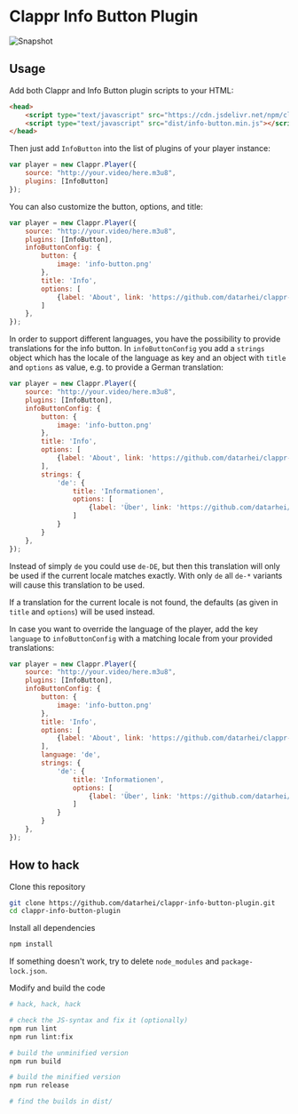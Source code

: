 # Clappr Info Button Plugin

![Snapshot](../master/snapshot.png)

## Usage

Add both Clappr and Info Button plugin scripts to your HTML:

```html
<head>
	<script type="text/javascript" src="https://cdn.jsdelivr.net/npm/clappr@latest/dist/clappr.min.js"></script>
	<script type="text/javascript" src="dist/info-button.min.js"></script>
</head>
```

Then just add `InfoButton` into the list of plugins of your player instance:

```javascript
var player = new Clappr.Player({
	source: "http://your.video/here.m3u8",
	plugins: [InfoButton]
});
```

You can also customize the button, options, and title:

```javascript
var player = new Clappr.Player({
	source: "http://your.video/here.m3u8",
	plugins: [InfoButton],
	infoButtonConfig: {
		button: {
			image: 'info-button.png'
		},
		title: 'Info',
		options: [
			{label: 'About', link: 'https://github.com/datarhei/clappr-info-button-plugin'},
		]
	},
});
```

In order to support different languages, you have the possibility to provide translations for the info button. In `infoButtonConfig` you
add a `strings` object which has the locale of the language as key and an object with `title` and `options` as value, e.g. to provide
a German translation:

```javascript
var player = new Clappr.Player({
	source: "http://your.video/here.m3u8",
	plugins: [InfoButton],
	infoButtonConfig: {
		button: {
			image: 'info-button.png'
		},
		title: 'Info',
		options: [
			{label: 'About', link: 'https://github.com/datarhei/clappr-info-button-plugin'},
		],
		strings: {
			'de': {
				title: 'Informationen',
				options: [
					{label: 'Über', link: 'https://github.com/datarhei/clappr-info-button-plugin'}
				]
			}
		}
	},
});
```

Instead of simply `de` you could use `de-DE`, but then this translation will only be used if the current locale matches exactly. With only `de`
all `de-*` variants will cause this translation to be used.

If a translation for the current locale is not found, the defaults (as given in `title` and `options`) will be used instead.

In case you want to override the language of the player, add the key `language` to `infoButtonConfig` with a matching locale from your provided
translations:

```javascript
var player = new Clappr.Player({
	source: "http://your.video/here.m3u8",
	plugins: [InfoButton],
	infoButtonConfig: {
		button: {
			image: 'info-button.png'
		},
		title: 'Info',
		options: [
			{label: 'About', link: 'https://github.com/datarhei/clappr-info-button-plugin'},
		],
		language: 'de',
		strings: {
			'de': {
				title: 'Informationen',
				options: [
					{label: 'Über', link: 'https://github.com/datarhei/clappr-info-button-plugin'}
				]
			}
		}
	},
});
```

## How to hack

Clone this repository

```bash
git clone https://github.com/datarhei/clappr-info-button-plugin.git
cd clappr-info-button-plugin
```

Install all dependencies

```bash
npm install
```

If something doesn't work, try to delete `node_modules` and `package-lock.json`.

Modify and build the code

```bash
# hack, hack, hack

# check the JS-syntax and fix it (optionally)
npm run lint
npm run lint:fix

# build the unminified version
npm run build

# build the minified version
npm run release

# find the builds in dist/
```

